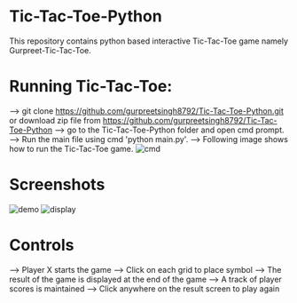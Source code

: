 # Tic-Tac-Toe-Python
This repository contains python based interactive Tic-Tac-Toe game namely Gurpreet-Tic-Tac-Toe.

# Running Tic-Tac-Toe:

--> git clone https://github.com/gurpreetsingh8792/Tic-Tac-Toe-Python.git or 
    download zip file from  https://github.com/gurpreetsingh8792/Tic-Tac-Toe-Python
--> go to the Tic-Tac-Toe-Python folder and open cmd prompt.
--> Run the main file using cmd 'python main.py'.
--> Following image shows how to run the Tic-Tac-Toe game.
![cmd](https://user-images.githubusercontent.com/76162298/159150684-ac9991f2-f674-402e-a7af-869cf0a02e30.jpg)



# Screenshots

![demo](https://user-images.githubusercontent.com/76162298/159150587-5bef50e7-1fed-484f-9888-18555813085c.jpg)
![display](https://user-images.githubusercontent.com/76162298/159150591-a9c85b03-03d1-4fa1-be34-436249e6b947.jpg)

# Controls

--> Player X starts the game
--> Click on each grid to place symbol
--> The result of the game is displayed at the end of the game
--> A track of player scores is maintained
--> Click anywhere on the result screen to play again

 
